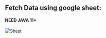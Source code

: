 ## Fetch Data using google sheet:

#### NEED JAVA 11+

<img src="https://upload.wikimedia.org/wikipedia/commons/thumb/a/ae/Google_Sheets_2020_Logo.svg/70px-Google_Sheets_2020_Logo.svg.png" alt="Sheet">
